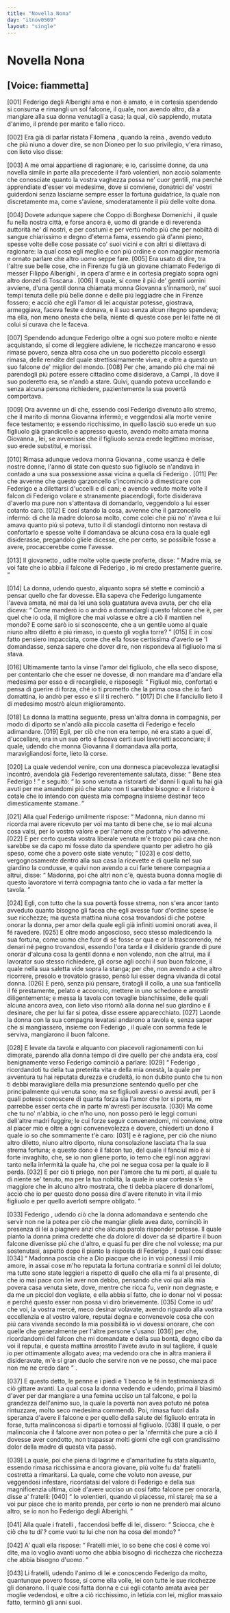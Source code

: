 ```yaml
---
title: "Novella Nona"
day: "itnov0509"
layout: "single"
---
```

<div id="nov0509" type="novella" who="fiammetta">
 <h1>
  Novella Nona
 </h1>
 <p>
  <h2>
   [Voice: fiammetta]
  </h2>
 </p>
 <argument>
  <p>
   <a name="p05090001">
    [001]
   </a>
   <name persref="federigoalberighi" type="person">
    Federigo degli Alberighi
   </name>
   ama e non &egrave; amato, e in cortesia spendendo si consuma e rimangli un sol falcone, il quale, non avendo altro, d&agrave; a mangiare alla sua donna venutagli a casa; la qual, ci&ograve; sappiendo, mutata d'animo, il prende per marito e fallo ricco.
  </p>
 </argument>
 <div3 type="commentary" who="author">
  <p>
   <a name="p05090002">
    [002]
   </a>
   Era gi&agrave; di parlar ristata
   <name persref="filomena" type="person">
    Filomena
   </name>
   , quando la
   <name persref="fiammetta" type="person">
    reina
   </name>
   , avendo veduto che pi&uacute; niuno a dover dire, se non
   <name persref="dioneo" type="person">
    Dioneo
   </name>
   per lo suo privilegio, v'era rimaso, con lieto viso disse:
  </p>
 </div3>
 <p>
  <a name="p05090003">
   [003]
  </a>
  A me omai appartiene di ragionare; e io, carissime donne, da una novella simile in parte alla precedente il far&ograve; volentieri, non acci&ograve; solamente che conosciate quanto la vostra vaghezza possa ne' cuor gentili, ma perch&eacute; apprendiate d'esser voi medesime, dove si conviene, donatrici de' vostri guiderdoni senza lasciarne sempre esser la fortuna guidatrice, la quale non discretamente ma, come s'aviene, smoderatamente il pi&uacute; delle volte dona.
 </p>
 <p>
  <a name="p05090004">
   [004]
  </a>
  Dovete adunque sapere che
  <name persref="coppo" type="person">
   Coppo di Borghese Domenichi
  </name>
  , il quale fu nella nostra citt&agrave;, e forse ancora &egrave;, uomo di grande e di reverenda auttorit&agrave; ne' d&iacute; nostri, e per costumi e per vert&uacute; molto pi&uacute; che per nobilt&agrave; di sangue chiarissimo e degno d'eterna fama, essendo gi&agrave; d'anni pieno, spesse volte delle cose passate co' suoi vicini e con altri si dilettava di ragionare: la qual cosa egli meglio e con pi&uacute; ordine e con maggior memoria e ornato parlare che altro uomo seppe fare.
  <a name="p05090005">
   [005]
  </a>
  Era usato di dire, tra l'altre sue belle cose, che in
  <name placeref="firenze" type="place">
   Firenze
  </name>
  fu gi&agrave; un giovane chiamato
  <name persref="federigoalberighi" type="person">
   Federigo
  </name>
  di messer
  <name persref="filippoalberighi" type="person">
   Filippo Alberighi
  </name>
  , in opera d'arme e in cortesia pregiato sopra ogni altro donzel di
  <name placeref="toscana" type="place">
   Toscana
  </name>
  .
  <a name="p05090006">
   [006]
  </a>
  Il quale, s&iacute; come il pi&uacute; de' gentili uomini avviene, d'una gentil donna chiamata monna
  <name persref="giovanna" type="person">
   Giovanna
  </name>
  s'innamor&ograve;, ne' suoi tempi tenuta delle pi&uacute; belle donne e delle pi&uacute; leggiadre che in
  <name placeref="firenze" type="place">
   Firenze
  </name>
  fossero; e acci&ograve; che egli l'amor di lei acquistar potesse, giostrava, armeggiava, faceva feste e donava, e il suo senza alcun ritegno spendeva; ma ella, non meno onesta che bella, niente di queste cose per lei fatte n&eacute; di colui si curava che le faceva.
 </p>
 <p>
  <a name="p05090007">
   [007]
  </a>
  Spendendo adunque
  <name persref="federigoalberighi" type="person">
   Federigo
  </name>
  oltre a ogni suo potere molto e niente acquistando, s&iacute; come di leggiere adiviene, le ricchezze mancarono e esso rimase povero, senza altra cosa che un suo poderetto piccolo essergli rimasa, delle rendite del quale strettissimamente vivea, e oltre a questo un suo falcone de' miglior del mondo.
  <a name="p05090008">
   [008]
  </a>
  Per che, amando pi&uacute; che mai n&eacute; parendogli pi&uacute; potere essere cittadino come disiderava, a
  <name placeref="campi" type="place">
   Campi
  </name>
  , l&agrave; dove il suo poderetto era, se n'and&ograve; a stare. Quivi, quando poteva uccellando e senza alcuna persona richiedere, pazientemente la sua povert&agrave; comportava.
 </p>
 <p>
  <a name="p05090009">
   [009]
  </a>
  Ora avvenne un d&iacute; che, essendo cos&iacute;
  <name persref="federigoalberighi" type="person">
   Federigo
  </name>
  divenuto allo stremo, che il marito di monna
  <name persref="giovanna" type="person">
   Giovanna
  </name>
  inferm&ograve;; e veggendosi alla morte venire fece testamento; e essendo ricchissimo, in quello lasci&ograve; suo erede un suo figliuolo gi&agrave; grandicello e appresso questo, avendo molto amata monna
  <name persref="giovanna" type="person">
   Giovanna
  </name>
  , lei, se avvenisse che il figliuolo senza erede legittimo morisse, suo erede substitu&iacute;, e morissi.
 </p>
 <p>
  <a name="p05090010">
   [010]
  </a>
  Rimasa adunque vedova monna
  <name persref="giovanna" type="person">
   Giovanna
  </name>
  , come usanza &egrave; delle nostre donne, l'anno di state con questo suo figliuolo se n'andava in contado a una sua possessione assai vicina a quella di
  <name persref="federigoalberighi" type="person">
   Federigo
  </name>
  .
  <a name="p05090011">
   [011]
  </a>
  Per che avvenne che questo garzoncello s'incominci&ograve; a dimesticare con
  <name persref="federigoalberighi" type="person">
   Federigo
  </name>
  e a dilettarsi d'uccelli e di cani; e avendo veduto molte volte il falcon di
  <name persref="federigoalberighi" type="person">
   Federigo
  </name>
  volare e stranamente piacendogli, forte disiderava d'averlo ma pure non s'attentava di domandarlo, veggendolo a lui esser cotanto caro.
  <a name="p05090012">
   [012]
  </a>
  E cos&iacute; stando la cosa, avvenne che il garzoncello inferm&ograve;: di che la madre dolorosa molto, come colei che pi&uacute; no' n'avea e lui amava quanto pi&uacute; si poteva, tutto il d&iacute; standogli dintorno non restava di confortarlo e spesse volte il domandava se alcuna cosa era la quale egli disiderasse, pregandolo gliele dicesse, che per certo, se possibile fosse a avere, procaccerebbe come l'avesse.
 </p>
 <p>
  <a name="p05090013">
   [013]
  </a>
  Il
  <name persref="figliogiovanna-0509" type="person">
   giovanetto
  </name>
  , udite molte volte queste proferte, disse:
  <q direct="unspecified" who="figliogiovanna-0509">
   Madre mia, se voi fate che io abbia il falcone di
   <name persref="federigoalberighi" type="person">
    Federigo
   </name>
   , io mi credo prestamente guerire.
  </q>
 </p>
 <p>
  <a name="p05090014">
   [014]
  </a>
  La donna, udendo questo, alquanto sopra s&eacute; stette e cominci&ograve; a pensar quello che far dovesse. Ella sapeva che
  <name persref="federigoalberighi" type="person">
   Federigo
  </name>
  lungamente l'aveva amata, n&eacute; mai da lei una sola guatatura aveva avuta, per che ella diceva:
  <q direct="unspecified" who="giovanna">
   Come mander&ograve; io o andr&ograve; a domandargli questo falcone che &egrave;, per quel che io oda, il migliore che mai volasse e oltre a ci&ograve; il mantien nel mondo? E come sar&ograve; io s&iacute; sconoscente, che a un gentile uomo al quale niuno altro diletto &egrave; pi&uacute; rimaso, io questo gli voglia torre?
  </q>
  <a name="p05090015">
   [015]
  </a>
  E in cos&iacute; fatto pensiero impacciata, come che ella fosse certissima d'averlo se 'l domandasse, senza sapere che dover dire, non rispondeva al figliuolo ma si stava.
 </p>
 <p>
  <a name="p05090016">
   [016]
  </a>
  Ultimamente tanto la vinse l'amor del figliuolo, che ella seco dispose, per contentarlo che che esser ne dovesse, di non mandare ma d'andare ella medesima per esso e di recargliele, e risposegli:
  <q direct="unspecified" who="giovanna">
   Figliuol mio, confortati e pensa di guerire di forza, ch&eacute; io ti prometto che la prima cosa che io far&ograve; domattina, io andr&ograve; per esso e s&iacute; il ti recher&ograve;.
  </q>
  <a name="p05090017">
   [017]
  </a>
  Di che il fanciullo lieto il d&iacute; medesimo mostr&ograve; alcun miglioramento.
 </p>
 <p>
  <a name="p05090018">
   [018]
  </a>
  La
  <name persref="giovanna" type="person">
   donna
  </name>
  la mattina seguente, presa un'altra donna in compagnia, per modo di diporto se n'and&ograve; alla piccola casetta di
  <name persref="federigoalberighi" type="person">
   Federigo
  </name>
  e fecelo adimandare.
  <a name="p05090019">
   [019]
  </a>
  Egli, per ci&ograve; che non era tempo, n&eacute; era stato a quei d&iacute;, d'uccellare, era in un suo orto e faceva certi suoi lavorietti acconciare; il quale, udendo che monna
  <name persref="giovanna" type="person">
   Giovanna
  </name>
  il domandava alla porta, maravigliandosi forte, lieto l&agrave; corse.
 </p>
 <p>
  <a name="p05090020">
   [020]
  </a>
  La quale vedendol venire, con una donnesca piacevolezza levataglisi incontr&ograve;, avendola gi&agrave;
  <name persref="federigoalberighi" type="person">
   Federigo
  </name>
  reverentemente salutata, disse:
  <q direct="unspecified" who="giovanna">
   Bene stea
   <name persref="federigoalberighi" type="person">
    Federigo
   </name>
   !
  </q>
  e seguit&ograve;:
  <q direct="unspecified">
   Io sono venuta a ristorarti de' danni li quali tu hai gi&agrave; avuti per me amandomi pi&uacute; che stato non ti sarebbe bisogno: e il ristoro &egrave; cotale che io intendo con questa mia compagna insieme destinar teco dimesticamente stamane.
  </q>
 </p>
 <p>
  <a name="p05090021">
   [021]
  </a>
  Alla qual
  <name persref="federigoalberighi" type="person">
   Federigo
  </name>
  umilmente rispose:
  <q direct="unspecified" who="federigoalberighi">
   Madonna, niun danno mi ricorda mai avere ricevuto per voi ma tanto di bene che, se io mai alcuna cosa valsi, per lo vostro valore e per l'amore che portato v'ho adivenne.
   <a name="p05090022">
    [022]
   </a>
   E per certo questa vostra liberale venuta m'&egrave; troppo pi&uacute; cara che non sarebbe se da capo mi fosse dato da spendere quanto per adietro ho gi&agrave; speso, come che a povero oste siate venuto;
  </q>
  <a name="p05090023">
   [023]
  </a>
  e cos&iacute; detto, vergognosamente dentro alla sua casa la ricevette e di quella nel suo giardino la condusse, e quivi non avendo a cui farle tenere compagnia a altrui, disse:
  <q direct="unspecified" who="federigoalberighi">
   Madonna, poi che altri non c'&egrave;, questa buona donna moglie di questo lavoratore vi terr&agrave; compagnia tanto che io vada a far metter la tavola.
  </q>
 </p>
 <p>
  <a name="p05090024">
   [024]
  </a>
  Egli, con tutto che la sua povert&agrave; fosse strema, non s'era ancor tanto avveduto quanto bisogno gli facea che egli avesse fuor d'ordine spese le sue ricchezze; ma questa mattina niuna cosa trovandosi di che potere onorar la donna, per amor della quale egli gi&agrave; infiniti uomini onorati avea, il f&eacute; ravedere.
  <a name="p05090025">
   [025]
  </a>
  E oltre modo angoscioso, seco stesso maledicendo la sua fortuna, come uomo che fuor di s&eacute; fosse or qua e or l&agrave; trascorrendo, n&eacute; denari n&eacute; pegno trovandosi, essendo l'ora tarda e il disiderio grande di pure onorar d'alcuna cosa la gentil donna e non volendo, non che altrui, ma il lavorator suo stesso richiedere, gli corse agli occhi il suo buon falcone, il quale nella sua saletta vide sopra la stanga; per che, non avendo a che altro ricorrere, presolo e trovatolo grasso, pens&ograve; lui esser degna vivanda di cotal donna.
  <a name="p05090026">
   [026]
  </a>
  E per&ograve;, senza pi&uacute; pensare, tiratogli il collo, a una sua fanticella il f&eacute; prestamente, pelato e acconcio, mettere in uno schedone e arrostir diligentemente; e messa la tavola con tovaglie bianchissime, delle quali alcuna ancora avea, con lieto viso ritorn&ograve; alla donna nel suo giardino e il desinare, che per lui far si potea, disse essere apparecchiato.
  <a name="p05090027">
   [027]
  </a>
  Laonde la donna con la sua compagna levatasi andarono a tavola e, senza saper che si mangiassero, insieme con
  <name persref="federigoalberighi" type="person">
   Federigo
  </name>
  , il quale con somma fede le serviva, mangiarono il buon falcone.
 </p>
 <p>
  <a name="p05090028">
   [028]
  </a>
  E levate da tavola e alquanto con piacevoli ragionamenti con lui dimorate, parendo alla donna tempo di dire quello per che andata era, cos&iacute; benignamente verso
  <name persref="federigoalberighi" type="person">
   Federigo
  </name>
  cominci&ograve; a parlare:
  <a name="p05090029">
   [029]
  </a>
  <q direct="unspecified" who="giovanna">
   <name persref="federigoalberighi" type="person">
    Federigo
   </name>
   , ricordandoti tu della tua preterita vita e della mia onest&agrave;, la quale per avventura tu hai reputata durezza e crudelt&agrave;, io non dubito punto che tu non ti debbi maravigliare della mia presunzione sentendo quello per che principalmente qui venuta sono; ma se figliuoli avessi o avessi avuti, per li quali potessi conoscere di quanta forza sia l'amor che lor si porta, mi parrebbe esser certa che in parte m'avresti per iscusata.
   <a name="p05090030">
    [030]
   </a>
   Ma come che tu no' n'abbia, io che n'ho uno, non posso per&ograve; le leggi comuni dell'altre madri fuggire; le cui forze seguir convenendomi, mi conviene, oltre al piacer mio e oltre a ogni convenevolezza e dovere, chiederti un dono il quale io so che sommamente t'&egrave; caro:
   <a name="p05090031">
    [031]
   </a>
   e &egrave; ragione, per ci&ograve; che niuno altro diletto, niuno altro diporto, niuna consolazione lasciata t'ha la sua strema fortuna; e questo dono &egrave; il falcon tuo, del quale il fanciul mio &egrave; s&iacute; forte invaghito, che, se io non gliene porto, io temo che egli non aggravi tanto nella infermit&agrave; la quale ha, che poi ne segua cosa per la quale io il perda.
   <a name="p05090032">
    [032]
   </a>
   E per ci&ograve; ti priego, non per l'amore che tu mi porti, al quale tu di niente se' tenuto, ma per la tua nobilt&agrave;, la quale in usar cortesia s'&egrave; maggiore che in alcuno altro mostrata, che ti debba piacere di donarlomi, acci&ograve; che io per questo dono possa dire d'avere ritenuto in vita il mio figliuolo e per quello averloti sempre obligato.
  </q>
 </p>
 <p>
  <a name="p05090033">
   [033]
  </a>
  <name persref="federigoalberighi" type="person">
   Federigo
  </name>
  , udendo ci&ograve; che la donna adomandava e sentendo che servir non ne la potea per ci&ograve; che mangiar gliele avea dato, cominci&ograve; in presenza di lei a piagnere anzi che alcuna parola risponder potesse. Il quale pianto la donna prima credette che da dolore di dover da s&eacute; dipartire il buon falcone divenisse pi&uacute; che d'altro, e quasi fu per dire che nol volesse; ma pur sostenutasi, aspett&ograve; dopo il pianto la risposta di
  <name persref="federigoalberighi" type="person">
   Federigo
  </name>
  , il qual cos&iacute; disse:
  <a name="p05090034">
   [034]
  </a>
  <q direct="unspecified" who="federigoalberighi">
   Madonna poscia che a Dio piacque che io in voi ponessi il mio amore, in assai cose m'ho reputata la fortuna contraria e sonmi di lei doluto; ma tutte sono state leggieri a rispetto di quello che ella mi fa al presente, di che io mai pace con lei aver non debbo, pensando che voi qui alla mia povera casa venuta siete, dove, mentre che ricca fu, venir non degnaste, e da me un picciol don vogliate, e ella abbia s&iacute; fatto, che io donar nol vi possa: e perch&eacute; questo esser non possa vi dir&ograve; brievemente.
   <a name="p05090035">
    [035]
   </a>
   Come io udi' che voi, la vostra merc&eacute;, meco desinar volavate, avendo riguardo alla vostra eccellenzia e al vostro valore, reputai degna e convenevole cosa che con pi&uacute; cara vivanda secondo la mia possibilit&agrave; io vi dovessi onorare, che con quelle che generalmente per l'altre persone s'usano:
   <a name="p05090036">
    [036]
   </a>
   per che, ricordandomi del falcon che mi domandate e della sua bont&agrave;, degno cibo da voi il reputai, e questa mattina arrostito l'avete avuto in sul tagliere, il quale io per ottimamente allogato avea; ma vedendo ora che in altra maniera il disideravate, m'&egrave; s&iacute; gran duolo che servire non ve ne posso, che mai pace non me ne credo dare
  </q>
  .
 </p>
 <p>
  <a name="p05090037">
   [037]
  </a>
  E questo detto, le penne e i piedi e 'l becco le f&eacute; in testimonianza di ci&ograve; gittare avanti. La qual cosa la donna vedendo e udendo, prima il biasim&ograve; d'aver per dar mangiare a una femina ucciso un tal falcone, e poi la grandezza dell'animo suo, la quale la povert&agrave; non avea potuto n&eacute; potea rintuzzare, molto seco medesima commend&ograve;. Poi, rimasa fuori dalla speranza d'avere il falcone e per quello della salute del figliuolo entrata in forse, tutta malinconosa si dipart&iacute; e tornossi al figliuolo.
  <a name="p05090038">
   [038]
  </a>
  Il quale, o per malinconia che il falcone aver non potea o per la 'nfermit&agrave; che pure a ci&ograve; il dovesse aver condotto, non trapassar molti giorni che egli con grandissimo dolor della madre di questa vita pass&ograve;.
 </p>
 <p>
  <a name="p05090039">
   [039]
  </a>
  La quale, poi che piena di lagrime e d'amaritudine fu stata alquanto, essendo rimasa ricchissima e ancora giovane, pi&uacute; volte fu da' fratelli costretta a rimaritarsi. La quale, come che voluto non avesse, pur veggendosi infestare, ricordatasi del valore di
  <name persref="federigoalberighi" type="person">
   Federigo
  </name>
  e della sua magnificenzia ultima, cio&egrave; d'avere ucciso un cos&iacute; fatto falcone per onorarla, disse a' fratelli:
  <a name="p05090040">
   [040]
  </a>
  <q direct="unspecified" who="giovanna">
   Io volentieri, quando vi piacesse, mi starei; ma se a voi pur piace che io marito prenda, per certo io non ne prender&ograve; mai alcuno altro, se io non ho
   <name persref="federigoalberighi" type="person">
    Federigo degli Alberighi.
   </name>
  </q>
 </p>
 <p>
  <a name="p05090041">
   [041]
  </a>
  Alla quale i
  <name persref="fratelligiovanna-0509" type="person">
   fratelli
  </name>
  , faccendosi beffe di lei, dissero:
  <q direct="unspecified" who="fratelligiovanna-0509">
   Sciocca, che &egrave; ci&ograve; che tu di'? come vuoi tu lui che non ha cosa del mondo?
  </q>
 </p>
 <p>
  <a name="p05090042">
   [042]
  </a>
  A' quali
  <name persref="giovanna" type="person">
   ella
  </name>
  rispose:
  <q direct="unspecified" who="giovanna">
   Fratelli miei, io so bene che cos&iacute; &egrave; come voi dite, ma io voglio avanti uomo che abbia bisogno di ricchezza che ricchezza che abbia bisogno d'uomo.
  </q>
 </p>
 <p>
  <a name="p05090043">
   [043]
  </a>
  Li fratelli, udendo l'animo di lei e conoscendo
  <name persref="federigoalberighi" type="person">
   Federigo
  </name>
  da molto, quantunque povero fosse, s&iacute; come ella volle, lei con tutte le sue ricchezze gli donarono. Il quale cos&iacute; fatta donna e cui egli cotanto amata avea per moglie vedendosi, e oltre a ci&ograve; ricchissimo, in letizia con lei, miglior massaio fatto, termin&ograve; gli anni suoi.
 </p>
</div>